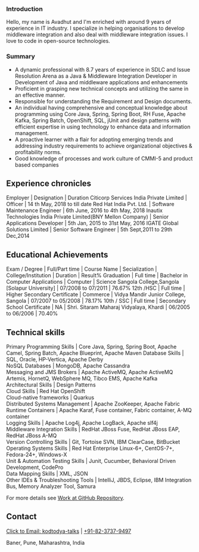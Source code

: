 ### Introduction

Hello, my name is Avadhut and I'm enriched with around 9 years of experience in IT industry. I specialize in helping organisations to develop middleware integration and also deal with middleware integration issues. I love to code in open-source technologies. 

### Summary

- A dynamic professional with 8.7 years of experience in SDLC and Issue Resolution Arena as a Java & Middleware Integration Developer in Development of Java and middleware
applications and enhancements
- Proficient in grasping new technical concepts and utilizing the same in an effective
manner.
- Responsible for understanding the Requirement and Design documents.
- An individual having comprehensive and conceptual knowledge about programming using Core Java, Spring, Spring Boot, RH Fuse, Apache Kafka, Spring Batch,
OpenShift, SQL, jUnit and design patterns with efficient expertise in using technology to enhance data and information management.
- A proactive learner with a flair for adopting emerging trends and addressing industry requirements to achieve organizational objectives & profitability norms.
- Good knowledge of processes and work culture of CMMI-5 and product based companies

## Experience chronicles

Employer | Designation | Duration
Citicorp Services India Private Limited | Officer | 14 th May, 2018 to till date
Red Hat India Pvt. Ltd. | Software Maintenance Engineer | 6th June, 2016 to 4th May, 2018
Inautix Technologies India Private Limited(BNY Mellon Company) | Senior Applications Developer | 5th Jan, 2015 to 31st May, 2016
IGATE Global Solutions Limited | Senior Software Engineer | 5th Sept,2011 to 29th Dec,2014

## Educational Achievements

Exam / Degree | Full/Part time | Course Name | Secialization | College/Institution | Duration | Result%
Graduation | Full time | Bachelor in Computer Applications | Computer | Science Sangola College,Sangola [Solapur University] | 07/2008 to 07/2011 | 76.67%
12th /HSC |  Full time | Higher Secondary Certificate | Commerce | Vidya Mandir Junior College, Sangola | 07/2007 to 05/2008 | 78.17%
10th / SSC | Full time | Secondary School Certificate | NA | Shri. Sitaram Maharaj Vidyalaya, Khardi | 06/2005 to 06/2006 | 70.40% 

## Technical skills

 Primary Programming Skills             | Core Java, Spring, Spring Boot, Apache Camel, Spring Batch, Apache Blueprint, Apache Maven 
 Database Skills                        | SQL, Oracle, HP-Vertica, Apache Derby                                                      
 NoSQL Databases                        | MongoDB, Apache Cassandra                                                                  
 Messaging and JMS Brokers              | Apache ActiveMQ, Apache ActiveMQ Artemis, HornetQ, WebSphere MQ, Tibco EMS, Apache Kafka   
 Architectural Skills                   | Design Patterns                                                                            
 Cloud Skills                           | Red Hat OpenShift                                                                          
 Cloud-native frameworks                | Quarkus                                                                                    
 Distributed Systems Management         | Apache ZooKeeper, Apache Fabric                                                            
 Runtime Containers                     | Apache Karaf, Fuse container, Fabric container, A-MQ container                             
 Logging Skills                         | Apache Log4j, Apache LogBack, Apache slf4j                                                 
 Middleware Integration Skills          | RedHat JBoss Fuse, RedHat JBoss EAP, RedHat JBoss A-MQ                                     
 Version Controlling Skills             | Git, Tortoise SVN, IBM ClearCase, BitBucket                                                
 Operating Systems Skills               | Red Hat Enterprise Linux-6+, CentOS-7+, Fedora-24+, Windows-X                              
 Unit & Automation Testing Skills       | Junit, Cucumber, Behavioral Driven Development, CodePro                                    
 Data Mapping Skills                    | XML, JSON                                                                                  
 Other IDEs &amp; Troubleshooting Tools | IntelliJ, JBDS, Eclipse, IBM Integration Bus, Memory Analyzer Tool, Samura                 

For more details see [Work at GitHub Repository](https://github.com/kodtodya/).

## Contact
[Click to Email: kodtodya-talks](mailto:kodtodya.talks@gmail.com) | [+91-82-3737-9497](tel:+91-82-3737-9497)

Baner, Pune, Maharashtra, India

